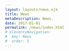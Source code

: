 ```yaml
---
layout: layouts/news.njk
title: News
metaDescription: News.
date: 2017-01-01
permalink: /news/index.html
# eleventyNavigation:
#  key: News
#  order: 5
---
```


